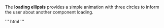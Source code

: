The **loading ellipsis**  provides a simple animation with three circles to inform the user about another component loading.

''' html
<mno-loading-ellipsis ng-show="isVisible">
</mno-loading-ellipsis>
'''
